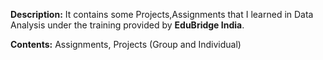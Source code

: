**Description:**
      It contains some Projects,Assignments that I learned in Data Analysis under the training provided by **EduBridge India**.

**Contents:**
       Assignments, 
       Projects (Group and Individual)
